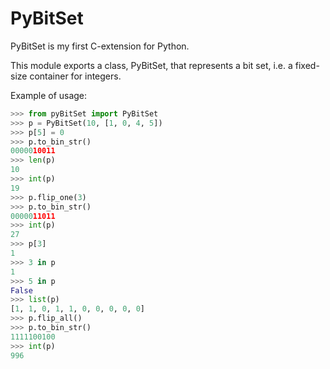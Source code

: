 PyBitSet
========

PyBitSet is my first C-extension for Python.

This module exports a class, PyBitSet, that represents a bit set, i.e. a fixed-size container for integers.

Example of usage:

```python
>>> from pyBitSet import PyBitSet
>>> p = PyBitSet(10, [1, 0, 4, 5])
>>> p[5] = 0
>>> p.to_bin_str()
0000010011
>>> len(p)
10
>>> int(p)
19
>>> p.flip_one(3)
>>> p.to_bin_str()
0000011011
>>> int(p)
27
>>> p[3]
1
>>> 3 in p
1
>>> 5 in p
False
>>> list(p)
[1, 1, 0, 1, 1, 0, 0, 0, 0, 0]
>>> p.flip_all()
>>> p.to_bin_str()
1111100100
>>> int(p)
996
```
